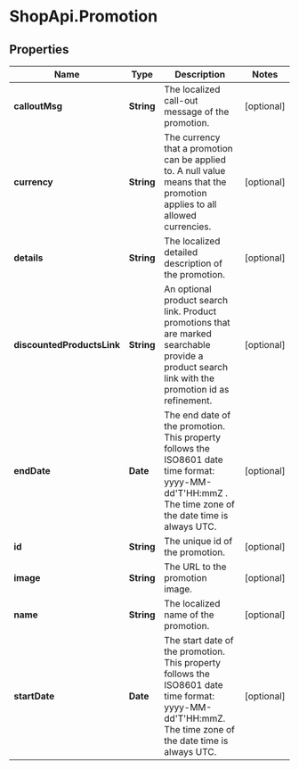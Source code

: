 # ShopApi.Promotion

## Properties
Name | Type | Description | Notes
------------ | ------------- | ------------- | -------------
**calloutMsg** | **String** | The localized call-out message of the promotion. | [optional] 
**currency** | **String** | The currency that a promotion can be applied to. A null value means that the promotion applies to all allowed  currencies. | [optional] 
**details** | **String** | The localized detailed description of the promotion. | [optional] 
**discountedProductsLink** | **String** | An optional product search link. Product promotions that are marked searchable provide a product search link with the promotion id as  refinement. | [optional] 
**endDate** | **Date** | The end date of the promotion. This property follows the ISO8601 date time format: yyyy-MM-dd&#39;T&#39;HH:mmZ . The time  zone of the date time is always UTC. | [optional] 
**id** | **String** | The unique id of the promotion. | [optional] 
**image** | **String** | The URL to the promotion image. | [optional] 
**name** | **String** | The localized name of the promotion. | [optional] 
**startDate** | **Date** | The start date of the promotion. This property follows the ISO8601 date time format: yyyy-MM-dd&#39;T&#39;HH:mmZ. The  time zone of the date time is always UTC. | [optional] 



